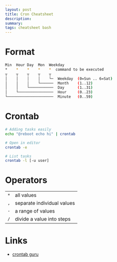 ```yaml
---
layout: post
title: Cron Cheatsheet
description:
summary:
tags: cheatsheet bash
---
```


# Format

```bash
Min  Hour Day  Mon  Weekday
*    *    *    *    *  command to be executed
┬    ┬    ┬    ┬    ┬
│    │    │    │    └─  Weekday  (0=Sun .. 6=Sat)
│    │    │    └──────  Month    (1..12)
│    │    └───────────  Day      (1..31)
│    └────────────────  Hour     (0..23)
└─────────────────────  Minute   (0..59)
```

# Crontab

```bash
# Adding tasks easily
echo "@reboot echo hi" | crontab

# Open in editor
crontab -e

# List tasks
crontab -l [-u user]
```

# Operators

|     |                            |
| --- | -------------------------- |
| `*` | all values                 |
| `,` | separate individual values |
| `-` | a range of values          |
| `/` | divide a value into steps  |

# Links

- [crontab guru](https://crontab.guru/)
